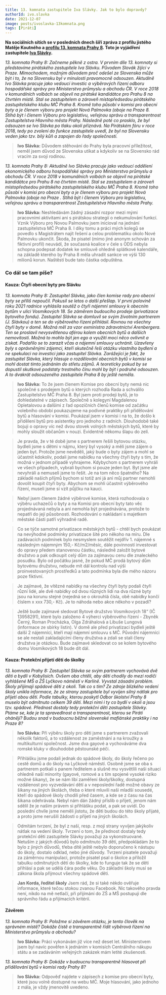 ```yaml
---
title: 13. komnata zastupitele Iva Slávky. Jak to bylo dopravdy?
authorId: ivo.slavka
date: 2021-12-07
image: posts/ivoslavka-13komnata.png
tags: [Piráti]
---
```


**Na sociálních sítích se v posledních dnech šíří zpráva z profilu jistého Matěje Koutného a [profilu 13. komnata Prahy 8](https://www.facebook.com/13.komnataPrahy8/posts/101262959080083). Toto je vyjádření zastupitele [Iva Slávky](https://praha8.pirati.cz/lide/).**

*13. komnata Prahy 8: Začneme pěkně z ostra. V prvním díle 13. komnaty si představíme pirátského zastupitele Iva Slávku. Původem Slovák žijící v Praze. Mimochodem, možným důvodem proč odešel ze Slovenska může být i to, že na Slovensku byl v minulosti pravomocně odsouzen. Aktuálně Ivo Slávka pracuje jako vedoucí investic a výběrových řízení odboru hospodářské správy pro Ministerstvo průmyslu a obchodu ČR. V roce 2018 v komunálních volbách se objevil na pirátské kandidátce pro Prahu 8 na čtvrtém místě. Stal se zastupitelem a zároveň místopředsedou pirátského zastupitelského klubu MČ Praha 8. Kromě toho působí v komisi pro obecní byty a je členem výboru pro projekt Nová Palmovka (oboje na Praze 8. Stíhá být i členem Výboru pro legislativu, veřejnou správu a transparentnost Zastupitelstva Hlavního města Prahy. Následně poté co prasklo, že byl odsouzen se Ivo Slávka po tlaku okolí přiznává. Na Pirátském fóru v roce 2018, tedy po zvolení do funkce zastupitele uvedl, že byl na Slovensku veden jako tzv. bílý kůň a zapojen do řady společností.*

>**Ivo Slávka:** 
>Důvodem stěhování do Prahy byla pracovní příležitost, neměl jsem důvod ze Slovenska utíkat a kdykoliv se na Slovensko rád vracím za svojí rodinou.

*13. komnata Prahy 8: Aktuálně Ivo Slávka pracuje jako vedoucí oddělení ekonomického odboru hospodářské správy pro Ministerstvo průmyslu a obchodu ČR. V roce 2018 v komunálních volbách se objevil na pirátské kandidátce pro Prahu 8 na čtvrtém místě. Stal se zastupitelem a zároveň místopředsedou pirátského zastupitelského klubu MČ Praha 8. Kromě toho působí v komisi pro obecní byty a je členem výboru pro projekt Nová Palmovka (oboje na Praze  . Stíhá být i členem Výboru pro legislativu, veřejnou správu a transparentnost Zastupitelstva Hlavního města Prahy.*

>**Ivo Slávka:** 
>Neshledávám žádný zásadní rozpor mezi mými pracovními aktivitami ani s pirátskou strategií o nekumulování funkcí. Vznik Výboru pro Novou Palmovku jsem inicioval na jednání zastupitelstva MČ Praha 8. I díky tomu a práci mých kolegů se povedlo s Magistrátem najít řešení a celou problematiku okolo Nové Palmovku ukončit. Škoda, že pisatel (mimo jiné anonym schován za fiktivní profil) neuvádí, že současná koalice v čele s ODS nebyla schopna podepsat dodatek ke smlouvě ohledně splátkové kalendáře, na základě kterého by Praha 8 měla uhradit sankce ve výši 130 milionů korun. Naštěstí bude tato částka odpuštěna.

### Co dál se tam píše?

#### Kauza: Čtyři obecní byty pro Slávku
*13. komnata Prahy 8: Zastupitel Slávka, jako člen komise rady pro obecní byty se příliš nepoučil.  Pokusil se letos o další přešlap. V první polovině roku 2021 radnice vyhlásila soutěž o čtyři nájemní smlouvy k obecním bytům v ulici Vosmíkových 18. Se záměrem budoucího prodeje (privatizace bytového fondu). Zastupitel Slávka se domluvil se svým životním partnerem (J. Slávkou) a ten se do výběrového řízení přihlásil. Rovnou na všechny čtyři byty v domě. Možná měl za vzor exministra zdravotnictví Arenbergera. Ten se proslavil nevysvětlenou aférou kolem obecních bytů a dalších nemovitostí. Možná to mohlo být jen ego a využití moci něco ovlivnit a získat. Podařilo se to zarazit včas a nájemní smlouvy uchránit. Uzavřeny byly s oprávněnými zájemci, kteří skutečně řeší otázku vlastního bydlení a ne spekulaci na investici jako zastupitel Slávka. Zarážející je fakt, že zastupitel Slávka, který hlasuje o rozdělování obecních bytů v komisi se mohl dostat tímto jednáním do střetu zájmů.  A teoreticky pokud by se dopustil skutkové podstaty trestného činu mohl by být i podruhé odsouzen. A to dvakrát odsouzeného zastupitele Praha 8 by ještě neměla.*

>**Ivo Slávka:**
>To že jsem členem Komise pro obecní byty nemá nic společné s prodejem bytů o kterých rozhodla Rada a schválilo Zastupitelstvo MČ Praha 8. Byl jsem proti prodeji bytů, je to dohledatelné v zápisech. Společně s kolegyní Magdalenou Opletalovou a dalšími z řad opozičních členů komise od začátku volebního období poukazujeme na podivné praktiky při přidělování bytů a hlasování v komisi. Poukázal jsem v komisi i na to, že došlo k přidělení bytů pro asistentky pro jednoho z radních. Dlouhodobě také bojuji o opravy víc než dvou stovek volných městských bytů, které by mohly sloužit občanům v nouzi. Evidentně někomu šlapu do zelí.

>Je pravda, že v té době jsme s partnerem řešili bytovou otázku, bydleli jsme s dětmi v nájmu, který byl vysoký a měli jsme zájem o jeden byt. Protože jsme nevěděli, jaký bude o byty zájem a mohl se účastnit kdokoliv, podali jsme nabídku na všechny čtyři byty s tím, že možná v jednom případě vyhrajeme. Kdybychom s partnerem vyhráli ve všech případech, vybrali bychom si pouze jeden byt. Byt jsme ale nevyhráli a nemuseli jsme to řešit. Je na tom něco špatného? Na základě našich příjmů bychom si totiž ani já ani můj partner nemohli dovolit koupit čtyři byty. Abychom se mohli účastnit výběrového řízení, museli jsme si vzít půjčku na kauci.

>Nebyl jsem členem žádné výběrové komise, která rozhodovala o výběru uchazečů o byty a na Komisi pro obecní byty tato věc projednávaná nebyla a ani nemohla být projednávána, protože to nepatří do její působnosti. Rozhodování o nakládaní s majetkem městské části patří výhradně radě.

>Co se týče samotné privatizace městských bytů - chtěl bych poukázat na nevýhodné podmínky privatizace šité pro někoho na míru. Dle zadávacích podmínek bylo nesmyslem soutěžit nejdřív 1. nájemné s následným nájemným 150,- Kč/m2/měsíc, dále povinností investovat do opravy předem stanovenou částku, následně založit bytové družstvo a pak odkoupit celý dům za zajímavou cenu dle znaleckého posudku. Bylo od počátku jasné, že pokud MČ prodá bytový dům bytovému družstvu, nebude mít dál kontrolu nad výši proinvestovaných prostředků a tato podmínka byla dle mého názoru poze fiktivní.

>Je zajímavé, že vítězné nabídky na všechny čtyři byty podali čtyři různí lidé, ale dvě nabídky od dvou různých lidí na dva různé byty jsou na korunu stejné (nejedná se o okrouhlá čísla, obě nabídky končí číslem x xxx 730,- Kč). Je to náhoda nebo akce někoho v pozadí?

>Ještě bude zajímavé sledovat Bytové družstvo Vosmíkových 18“ (IČ 13958291), které bylo založeno 4 výherci výběrového řízení - Zbyněk Černý, Roman Procházka, Olga Zdráhalová a Libuše Lungová (informace ze sbírky listin). V domě ale před privatizaci bydleli ještě další 2 nájemníci, kteří mají nájemní smlouvu s MČ. Původní nájemníci se ale nestali zakladajícími členy družstva a zdali se stali členy družstva je otázkou. Bude zajímavé skledovat co se kolem bytového domu Vosmíkových 18 bude dít dál.

#### Kauza: Protekční přijetí dětí do školky
*13. komnata Prahy 8: Zastupitel Slávka se svým partnerem vychovává dvě děti a bydlí v Kobylisích.  Ovšem oba chtěli, aby děti chodily do mezi rodiči vyhlášené MŠ a ZŠ Lyčkovo náměstí v Karlíně. Vyvstal zásadní problém. Školy přijímají spádové děti z okolí. Tak co s tím? Ze zdroje blízkého vedení školy unikla informace, že ze strany zastupitele byl vyvíjen silný nátlak pro přijetí obou dětí. Podle tabulky, kterou poskytl Odbor školství  Prahy 8 muselo být odmítnuto celkem 39 dětí. Mezi nimi i ty co bydlí v okolí a jsou tzv. spádové. Přednost dostaly tedy protekční děti zastupitele Slávky. Ptáme se, kde je ta spravedlnost a transparentnost, kterou se Piráti ohánějí? Budou snad v budoucnu běžné slovenské mafiánské praktiky i na Praze 8?*

>**Ivo Slávka:**
>Při výběru školy pro děti jsme s partnerem zvažovali několik faktorů, a to vzdálenost ze zaměstnání a na kroužky a multikulturní společnost. Jsme dva gayové a vychováváme dva romské kluky v dlouhodobé pěstounské péči. 

>Přihlášku jsme podali jednak do spádové školy, do školy řečeno po cestě domů a do školy na Lyčkově náměstí. Osobně jsme se oba s partnerem potkali s panem ředitelem a slušně mu vysvětlili naši situaci ohledně naší minority (gayové, romové a s tím spojené vysoké riziko možné šikany), že se nám líbí zaměření školy/školky, dostupná vzdálenost pro vyzvedávání dětí a v neposlední řadě možné obavy ze šikany na jiných školách, třeba o které mluvili naši mladší sousedé, kteří do spádové školy chodili před časem, a kde se z času na čas šikana odehrávala. Nebyl nám dán žádný příslib o přijetí, jenom nám sdělil že je našim právem si přihlášku podat, a pak se uvidí. Do poslední chvíle jsme neměli jistotu, že děti budou do této školy přijaté, a proto jsme nerušili žádosti o přijetí na jiných školách. 

>Odmítám tvrzení, že byl z naší, resp. z mojí strany vyvíjen jakýkoliv nátlak na vedení školy. Tvrzení o tom, že přednost dostaly tedy protekční děti zastupitele Slávky považuji za vykonstruované. Netuším z jakých důvodů bylo odmítnuto 39 dětí, předpokládám že to bylo z jiných důvodů, třeba dítě ještě nebylo doporučeno k nástupu do školy, dostalo odklad, nebo jiné důvody. Tvrzení pisatele považuji za záměrnou manipulaci, protože pisatel psal o školce a přiložil tabulku odmítnutých dětí do školky, kde to funguje tak že se děti přihlásí a pak se udělá čára podle věku. Do základní školy musí se zákona škola přijmout všechny spádové děti.

>**Jan Korda, ředitel školy**
>Jsem rád, že si také nèkdo ověřuje informace, které tečou stokou zvanou Facebook. Nic takového pravda není, nikdo na mě netlačí, při přijímání do ZŠ a MŠ postupuji dle správního řádu a přijímacích kritérií.

#### Závěrem
*13. komnata Prahy 8: Položme si závěrem otázku, je tento člověk na správném místě? Dokáže čistě a transparentně řídit výběrová řízení na Ministerstvo průmyslu a obchodu?* 

>**Ivo Slávka:** 
>Práci vykonávám již více než deset let. Ministerstvem jsem byl navíc pověřen k jednáním v komisích Centrálního nákupu státu a se zadáváním veřejných zakázek mám letité zkušenosti.

*13. komnata Prahy 8: Dokáže v budoucnu transparentně hlasovat při přidělování bytů v komisi rady Prahy 8?*

>**Ivo Slávka:** 
>Odpověď najdete v zápisech z komise pro obecní byty, které jsou volně dostupné na webu MČ. Moje hlasování, jako jednoho z mála, je vždy jmenovitě uvedeno.

